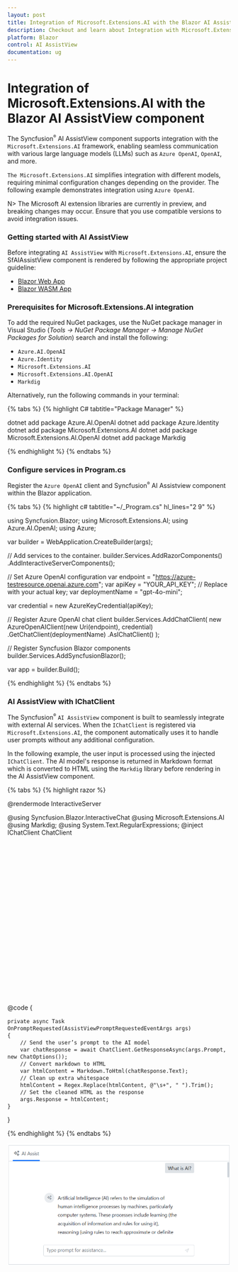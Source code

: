 ```yaml
---
layout: post
title: Integration of Microsoft.Extensions.AI with the Blazor AI AssistView component | Syncfusion
description: Checkout and learn about Integration with Microsoft.Extensions.AI and Keyboard interaction with Blazor AI AssistView component and more details.
platform: Blazor
control: AI AssistView
documentation: ug
---
```


# Integration of Microsoft.Extensions.AI with the Blazor AI AssistView component

The Syncfusion<sup style="font-size:70%">&reg;</sup> AI AssistView component supports integration with the `Microsoft.Extensions.AI` framework, enabling seamless communication with various large language models (LLMs) such as `Azure OpenAI`, `OpenAI`, and more.

`The Microsoft.Extensions.AI` simplifies integration with different models, requiring minimal configuration changes depending on the provider. The following example demonstrates integration using `Azure OpenAI`.

N> The Microsoft AI extension libraries are currently in preview, and breaking changes may occur. Ensure that you use compatible versions to avoid integration issues.

### Getting started with AI AssistView

Before integrating `AI AssistView` with `Microsoft.Extensions.AI`, ensure the SfAIAssistView component is rendered by following the appropriate project guideline:

* [Blazor Web App](../getting-started-webapp)
* [Blazor WASM App](../getting-started)

### Prerequisites for Microsoft.Extensions.AI integration

To add the required NuGet packages, use the NuGet package manager in Visual Studio (*Tools → NuGet Package Manager → Manage NuGet Packages for Solution*) search and install the following:

* `Azure.AI.OpenAI`
* `Azure.Identity`
* `Microsoft.Extensions.AI`
* `Microsoft.Extensions.AI.OpenAI`
* `Markdig`

Alternatively, run the following commands in your terminal:

{% tabs %}
{% highlight C# tabtitle="Package Manager" %}

dotnet add package Azure.AI.OpenAI
dotnet add package Azure.Identity
dotnet add package Microsoft.Extensions.AI
dotnet add package Microsoft.Extensions.AI.OpenAI
dotnet add package Markdig

{% endhighlight %}
{% endtabs %}

### Configure services in Program.cs

Register the `Azure OpenAI` client and Syncfusion<sup style="font-size:70%">&reg;</sup> AI Assistview component within the Blazor application.

{% tabs %}
{% highlight c# tabtitle="~/_Program.cs" hl_lines="2 9" %}

using Syncfusion.Blazor;
using Microsoft.Extensions.AI;
using Azure.AI.OpenAI;
using Azure;

var builder = WebApplication.CreateBuilder(args);

// Add services to the container.
builder.Services.AddRazorComponents()
    .AddInteractiveServerComponents();

// Set Azure OpenAI configuration
var endpoint = "https://azure-testresource.openai.azure.com";
var apiKey = "YOUR_API_KEY"; // Replace with your actual key;
var deploymentName = "gpt-4o-mini";

var credential = new AzureKeyCredential(apiKey);

// Register Azure OpenAI chat client
builder.Services.AddChatClient(
    new AzureOpenAIClient(new Uri(endpoint), credential)
        .GetChatClient(deploymentName)
        .AsIChatClient()
);

// Register Syncfusion Blazor components
builder.Services.AddSyncfusionBlazor();

var app = builder.Build();

{% endhighlight %}
{% endtabs %}

### AI AssistView with IChatClient

The Syncfusion<sup style="font-size:70%">&reg;</sup> `AI AssistView` component is built to seamlessly integrate with external AI services. When the `IChatClient` is registered via `Microsoft.Extensions.AI`, the component automatically uses it to handle user prompts without any additional configuration.

In the following example, the user input is processed using the injected `IChatClient`. The AI model's response is returned in Markdown format which is converted to HTML using the `Markdig` library before rendering in the AI AssistView component.

{% tabs %}
{% highlight razor %}

@rendermode InteractiveServer

@using Syncfusion.Blazor.InteractiveChat
@using Microsoft.Extensions.AI
@using Markdig;
@using System.Text.RegularExpressions;
@inject IChatClient ChatClient

<div style="height: 350px; width: 650px;">
    <SfAIAssistView PromptRequested="@OnPromptRequested"></SfAIAssistView>
</div>

@code {
    
    private async Task OnPromptRequested(AssistViewPromptRequestedEventArgs args)
    {
        // Send the user’s prompt to the AI model
        var chatResponse = await ChatClient.GetResponseAsync(args.Prompt, new ChatOptions());
        // Convert markdown to HTML
        var htmlContent = Markdown.ToHtml(chatResponse.Text);
        // Clean up extra whitespace
        htmlContent = Regex.Replace(htmlContent, @"\s+", " ").Trim();
        // Set the cleaned HTML as the response
        args.Response = htmlContent;
    }
}

{% endhighlight %}
{% endtabs %}

![AI AssistView with IChatClient](../images/ai-assistview-ichatclient.png)